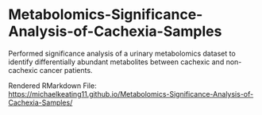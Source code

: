 # Metabolomics-Significance-Analysis-of-Cachexia-Samples
Performed significance analysis of a urinary metabolomics dataset to identify differentially abundant metabolites between cachexic and non-cachexic cancer patients.

Rendered RMarkdown File:
https://michaelkeating11.github.io/Metabolomics-Significance-Analysis-of-Cachexia-Samples/
